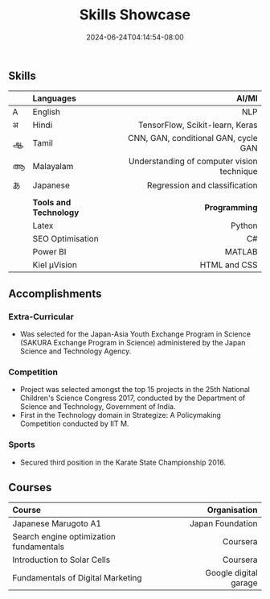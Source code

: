 ﻿---
date: 2024-06-24T04:14:54-08:00
draft: false
params:
  author: R Avaneesh
title: Skills Showcase
weight: 10
---

## Skills

<div data-aos="zoom-in">

| |**Languages**     |   **AI/Ml**                                |
|:--|:--------------|-------------------------------------------:|
| A | English        |NLP                                         |
| अ | Hindi          |TensorFlow, Scikit-learn, Keras             |  
| ஆ | Tamil         |CNN, GAN, conditional GAN, cycle GAN        |  
| ആ | Malayalam    |Understanding of computer vision technique  |  
| あ | Japanese      |Regression and classification|
| |                         |               |
| |**Tools and Technology** |**Programming**|
| | Latex                   |Python|
| | SEO Optimisation        |C#|
| | Power BI                |MATLAB|
| | Kiel μVision            |HTML and CSS | 
</div>

<div data-aos="fade-up">

 ## Accomplishments
 ### Extra-Curricular
 - Was selected for the Japan-Asia Youth Exchange Program in Science (SAKURA Exchange Program in Science) administered by the Japan Science and Technology Agency.

### Competition
- Project was selected amongst the top 15 projects in the 25th National Children's Science Congress 2017, conducted by the Department of Science and Technology, Government of India.
- First in the Technology domain in Strategize: A Policymaking Competition conducted by IIT M.

### Sports
- Secured third position in the Karate State Championship 2016.
</div>

## Courses
<div data-aos="zoom-in">

|Course                                   |Organisation           |
|:----------------------------------------|----------------------:|
|Japanese Marugoto A1	                  | Japan Foundation      |
|Search engine optimization fundamentals  |	Coursera              |
|Introduction to Solar Cells              |	Coursera              |
|Fundamentals of Digital Marketing	      | Google digital garage |

</div>